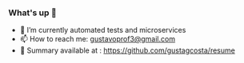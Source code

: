 ### What's up 👋

- 🌱 I’m currently automated tests and microservices
- 📫 How to reach me: gustavoprof3@gmail.com
- 📖 Summary available at : https://github.com/gustagcosta/resume 

